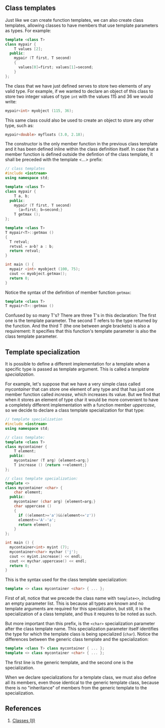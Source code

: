 ## Class templates

Just like we can create function templates, we can also create class templates, allowing classes to have members that use template parameters as types. For example:

```c++
template <class T>
class mypair {
    T values [2];
  public:
    mypair (T first, T second)
    {
      values[0]=first; values[1]=second;
    }
};
```

The class that we have just defined serves to store two elements of any valid type. For example, if we wanted to declare an object of this class to store two integer values of type `int` with the values 115 and 36 we would write:

```c++
mypair<int> myobject (115, 36);
```

This same class could also be used to create an object to store any other type, such as:

```c++
mypair<double> myfloats (3.0, 2.18);
```

The constructor is the only member function in the previous class template and it has been defined inline within the class definition itself. In case that a member function is defined outside the defintion of the class template, it shall be preceded with the template <...> prefix:

```c++
// class templates
#include <iostream>
using namespace std;

template <class T>
class mypair {
    T a, b;
  public:
    mypair (T first, T second)
      {a=first; b=second;}
    T getmax ();
};

template <class T>
T mypair<T>::getmax ()
{
  T retval;
  retval = a>b? a : b;
  return retval;
}

int main () {
  mypair <int> myobject (100, 75);
  cout << myobject.getmax();
  return 0;
}
```

Notice the syntax of the definition of member function `getmax`:

```c++
template <class T>
T mypair<T>::getmax ()
```

Confused by so many T's? There are three T's in this declaration: The first one is the template parameter. The second T refers to the type returned by the function. And the third T (the one between angle brackets) is also a requirement: It specifies that this function's template parameter is also the class template parameter.

## Template specialization

It is possible to define a different implementation for a template when a specific type is passed as template argument. This is called a *template specialization*.

For example, let's suppose that we have a very simple class called *mycontainer* that can store one element of any type and that has just one member function called *increase*, which increases its value. But we find that when it stores an element of type char it would be more convenient to have a completely different implementation with a function member *uppercase*, so we decide to declare a class template specialization for that type:

```c++
// template specialization
#include <iostream>
using namespace std;

// class template:
template <class T>
class mycontainer {
    T element;
  public:
    mycontainer (T arg) {element=arg;}
    T increase () {return ++element;}
};

// class template specialization:
template <>
class mycontainer <char> {
    char element;
  public:
    mycontainer (char arg) {element=arg;}
    char uppercase ()
    {
      if ((element>='a')&&(element<='z'))
      element+='A'-'a';
      return element;
    }
};

int main () {
  mycontainer<int> myint (7);
  mycontainer<char> mychar ('j');
  cout << myint.increase() << endl;
  cout << mychar.uppercase() << endl;
  return 0;
}
```

This is the syntax used for the class template specialization:

```c++
template <> class mycontainer <char> { ... };
```

First of all, notice that we precede the class name with `template<>`, including an empty parameter list. This is because all types are known and no template arguments are required for this specialization, but still, it is the specialization of a class template, and thus it requires to be noted as such.

But more important than this prefix, is the `<char>` specialization parameter after the class template name. This specialization parameter itself identifies the type for which the template class is being specialized (`char`). Notice the differences between the generic class template and the specialization:

```c++
template <class T> class mycontainer { ... };
template <> class mycontainer <char> { ... };
```

The first line is the generic template, and the second one is the specialization.

When we declare specializations for a template class, we must also define all its members, even those identical to the generic template class, because there is no "inheritance" of members from the generic template to the specialization.

## References

1. [Classes (II)](http://www.cplusplus.com/doc/tutorial/templates/)
